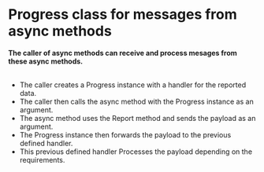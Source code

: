 # Progress<T> class for messages from async methods

<b>The caller of async methods can receive and process mesages from these async methods.</b><br><br>

* The caller creates a Progress<T> instance with a handler for the reported data.
* The caller then calls the async method with the Progress<T> instance as an argument.
* The async method uses the Report method and sends the payload as an argument.
* The Progress instance then forwards the payload to the previous defined handler.
* This previous defined handler Processes the payload depending on the requirements.
